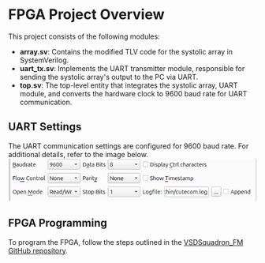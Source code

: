 # FPGA Project Overview

This project consists of the following modules:

- **array.sv**: Contains the modified TLV code for the systolic array in SystemVerilog.
- **uart_tx.sv**: Implements the UART transmitter module, responsible for sending the systolic array's output to the PC via UART.
- **top.sv**: The top-level entity that integrates the systolic array, UART module, and converts the hardware clock to 9600 baud rate for UART communication.

## UART Settings
The UART communication settings are configured for 9600 baud rate. For additional details, refer to the image below.
![uart](fpga_implementation/image.png)

## FPGA Programming
To program the FPGA, follow the steps outlined in the [VSDSquadron_FM GitHub repository](https://github.com/thesourcerer8/VSDSquadron_FM/tree/main).

